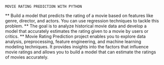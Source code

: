    MOVIE RATING PREDICTION WITH PYTHON

**  Build a model that predicts the rating of a movie based on
    features like genre, director, and actors. You can use regression
    techniques to tackle this problem.
**  The goal is to analyze historical movie data and develop a model
    that accurately estimates the rating given to a movie by users or
    critics.
**  Movie Rating Prediction project enables you to explore data
    analysis, preprocessing, feature engineering, and machine
    learning modeling techniques. It provides insights into the factors
    that influence movie ratings and allows you to build a model that
    can estimate the ratings of movies accurately.

